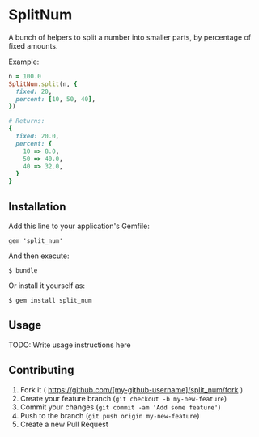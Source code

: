 # SplitNum

A bunch of helpers to split a number into smaller parts, by percentage of fixed amounts.

Example:

```ruby
n = 100.0
SplitNum.split(n, {
  fixed: 20,
  percent: [10, 50, 40],
})

# Returns:
{
  fixed: 20.0,
  percent: {
    10 => 8.0,
    50 => 40.0,
    40 => 32.0,
  }
}
```

## Installation

Add this line to your application's Gemfile:

    gem 'split_num'

And then execute:

    $ bundle

Or install it yourself as:

    $ gem install split_num

## Usage

TODO: Write usage instructions here

## Contributing

1. Fork it ( https://github.com/[my-github-username]/split_num/fork )
2. Create your feature branch (`git checkout -b my-new-feature`)
3. Commit your changes (`git commit -am 'Add some feature'`)
4. Push to the branch (`git push origin my-new-feature`)
5. Create a new Pull Request
